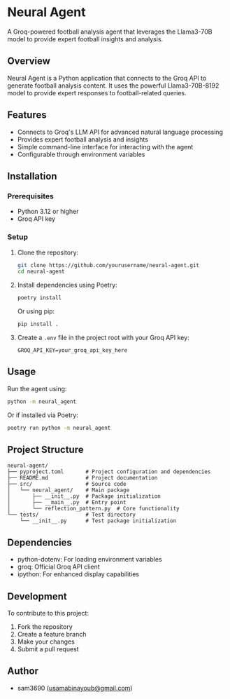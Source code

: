 # Neural Agent

A Groq-powered football analysis agent that leverages the Llama3-70B model to provide expert football insights and analysis.

## Overview

Neural Agent is a Python application that connects to the Groq API to generate football analysis content. It uses the powerful Llama3-70B-8192 model to provide expert responses to football-related queries.

## Features

- Connects to Groq's LLM API for advanced natural language processing
- Provides expert football analysis and insights
- Simple command-line interface for interacting with the agent
- Configurable through environment variables

## Installation

### Prerequisites

- Python 3.12 or higher
- Groq API key

### Setup

1. Clone the repository:
   ```bash
   git clone https://github.com/yourusername/neural-agent.git
   cd neural-agent
   ```

2. Install dependencies using Poetry:
   ```bash
   poetry install
   ```
   
   Or using pip:
   ```bash
   pip install .
   ```

3. Create a `.env` file in the project root with your Groq API key:
   ```
   GROQ_API_KEY=your_groq_api_key_here
   ```

## Usage

Run the agent using:

```bash
python -m neural_agent
```

Or if installed via Poetry:

```bash
poetry run python -m neural_agent
```

## Project Structure

```
neural-agent/
├── pyproject.toml       # Project configuration and dependencies
├── README.md            # Project documentation
├── src/                 # Source code
│   └── neural_agent/    # Main package
│       ├── __init__.py  # Package initialization
│       ├── __main__.py  # Entry point
│       └── reflection_pattern.py  # Core functionality
└── tests/               # Test directory
    └── __init__.py      # Test package initialization
```

## Dependencies

- python-dotenv: For loading environment variables
- groq: Official Groq API client
- ipython: For enhanced display capabilities

## Development

To contribute to this project:

1. Fork the repository
2. Create a feature branch
3. Make your changes
4. Submit a pull request

<!-- ## License

[Specify your license here] -->

## Author

- sam3690 (usamabinayoub@gmail.com)